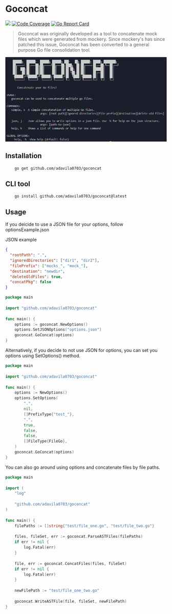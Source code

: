 # Goconcat

[![](https://godoc.org/github.com/adavila0703/goconcat?status.svg)](http://godoc.org/github.com/adavila0703/goconcat)
[![Code Coverage](https://codecov.io/gh/adavila0703/goconcat/branch/main/graph/badge.svg)](https://app.codecov.io/gh/adavila0703/goconcat)
[![Go Report Card](https://goreportcard.com/badge/github.com/adavila0703/goconcat)](https://goreportcard.com/report/github.com/adavila0703/goconcat)

> Goconcat was originally developed as a tool to concatenate mock files which were generated from mockery. Since mockery's has since patched this issue, Goconcat has been converted to a general purpose Go file consolidation tool.

![goconcat](./images/goconcat.png)

## Installation

```shell
    go get github.com/adavila0703/goconcat
```

## CLI tool

```shell
    go install github.com/adavila0703/goconcat@latest
```

## Usage

If you deicide to use a JSON file for your options, follow optionsExample.json

JSON example

```json
{
  "rootPath": ".",
  "ignoredDirectories": ["dir1", "dir2"],
  "filePrefix": ["mocks_", "mock_"],
  "destination": "newdir",
  "deleteOldFiles": true,
  "concatPkg": false
}
```

```go
package main

import "github.com/adavila0703/goconcat"

func main() {
    options := goconcat.NewOptions()
    options.SetJSONOptions("options.json")
    goconcat.GoConcat(options)
}
```

Alternatively, if you decide to not use JSON for options, you can set you options using SetOptions() method.

```go
package main

import "github.com/adavila0703/goconcat"

func main() {
	options := NewOptions()
	options.SetOptions(
		".",
		nil,
		[]PrefixType{"test_"},
		".",
		true,
		false,
		false,
		[]FileType{FileGo},
	)
    goconcat.GoConcat(options)
}
```

You can also go around using options and concatenate files by file paths.

```go
package main

import (
	"log"

	"github.com/adavila0703/goconcat"
)

func main() {
	filePaths := []string{"test/file_one.go", "test/file_two.go"}

	files, fileSet, err := goconcat.ParseASTFiles(filePaths)
	if err != nil {
		log.Fatal(err)
	}

	file, err := goconcat.ConcatFiles(files, fileSet)
	if err != nil {
		log.Fatal(err)
	}

	newFilePath := "test/file_one_two.go"

	goconcat.WriteASTFile(file, fileSet, newFilePath)
}
```
